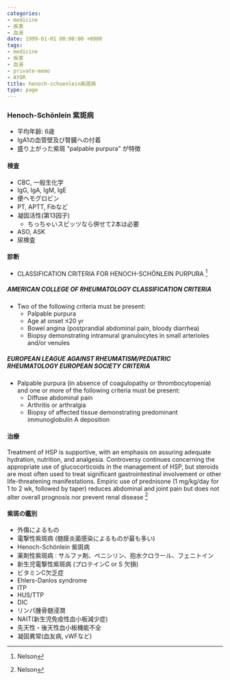 ```yaml
---
categories:
- medicine
- 疾患
- 血液
date: 1999-01-01 00:00:00 +0900
tags:
- medicine
- 疾患
- 血液
- private-memo
- AYOR
title: henoch-schoenlein紫斑病
type: page
---
```


### Henoch-Schönlein 紫斑病

- 平均年齢: 6歳
- IgA1の血管壁及び腎臓への付着
- 盛り上がった紫斑 \"palpable purpura\" が特徴

#### 検査

- CBC, 一般生化学
- IgG, IgA, IgM, IgE
- 便ヘモグロビン
- PT, APTT, Fibなど
- 凝固活性(第13因子)
  - ちっちゃいスピッツなら併せて2本は必要
- ASO, ASK
- 尿検査

#### 診断

- CLASSIFICATION CRITERIA FOR HENOCH-SCHÖNLEIN PURPURA [^1]

##### AMERICAN COLLEGE OF RHEUMATOLOGY CLASSIFICATION CRITERIA

- Two of the following criteria must be present:
  - Palpable purpura
  - Age at onset ≤20 yr
  - Bowel angina (postprandial abdominal pain, bloody diarrhea)
  - Biopsy demonstrating intramural granulocytes in small arterioles
        and/or venules

##### EUROPEAN LEAGUE AGAINST RHEUMATISM/PEDIATRIC RHEUMATOLOGY EUROPEAN SOCIETY CRITERIA

- Palpable purpura (in absence of coagulopathy or thrombocytopenia)
    and one or more of the following criteria must be present:
  - Diffuse abdominal pain
  - Arthritis or arthralgia
  - Biopsy of affected tissue demonstrating predominant
        immunoglobulin A deposition

#### 治療

Treatment of HSP is supportive, with an emphasis on assuring adequate
hydration, nutrition, and analgesia. Controversy continues concerning
the appropriate use of glucocorticoids in the management of HSP, but
steroids are most often used to treat significant gastrointestinal
involvement or other life-threatening manifestations. Empiric use of
prednisone (1 mg/kg/day for 1 to 2 wk, followed by taper) reduces
abdominal and joint pain but does not alter overall prognosis nor
prevent renal disease [^2]

#### 紫斑の鑑別

- 外傷によるもの
- 電撃性紫斑病 (髄膜炎菌感染によるものが最も多い)
- Henoch-Schönlein 紫斑病
- 薬剤性紫斑病 : サルファ剤、ペニシリン、抱水クロラール、フェニトイン
- 新生児電撃性紫斑病 (プロテインC or S 欠損)
- ビタミンC欠乏症
- Ehlers-Danlos syndrome
- ITP
- HUS/TTP
- DIC
- リンパ腫骨髄浸潤
- NAIT(新生児免疫性血小板減少症)
- 先天性・後天性血小板機能不全
- 凝固異常(血友病, vWFなど)

[^1]: Nelson

[^2]: Nelson
